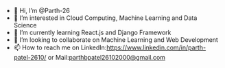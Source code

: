 - 👋 Hi, I’m @Parth-26
- 👀 I’m interested in Cloud Computing, Machine Learning and Data Science
- 🌱 I’m currently learning React.js and Django Framework
- 💞️ I’m looking to collaborate on Machine Learning and Web Development
- 📫 How to reach me on LinkedIn:https://www.linkedin.com/in/parth-patel-2610/ or Mail:parthbpatel26102000@gmail.com

